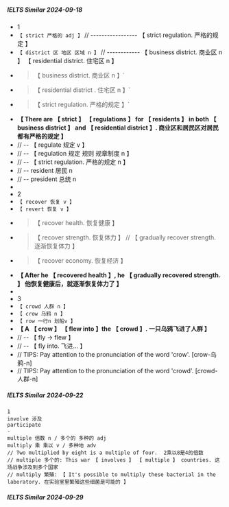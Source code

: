 ##### IELTS Similar 2024-09-18

- 1
- `【 strict 严格的 adj 】` // ----------------- 【 strict regulation. 严格的规定 】
- `【 district 区 地区 区域 n 】` // ------------ 【 business district. 商业区 n 】 【 residential district. 住宅区 n 】
- > 【 business district. 商业区 n 】`
- > 【 residential district . 住宅区 n 】`
- > 【 strict regulation. 严格的规定 】`
- **【 There are 【 strict 】 【 regulations 】 for 【 residents 】 in both 【 business district 】 and 【 residential district 】. 商业区和居民区对居民都有严格的规定 】**
- // -- 【 regulate 规定 v 】
- // -- 【 regulation 规定 规则 规章制度 n 】
- // -- 【 strict regulation. 严格的规定 n 】
- // -- resident 居民 n
- // -- president 总统 n
-
- 2
- `【 recover 恢复 v 】`
- `【 revert 恢复 v 】`
- > 【 recover health. 恢复健康 】
- > 【 recover strength. 恢复体力 】 // 【 gradually recover strength. 逐渐恢复体力 】
- > 【 recover economy. 恢复经济 】
- **【 After he 【 recovered health 】, he 【 gradually recovered strength. 】 他恢复健康后，就逐渐恢复体力了 】**
-
- 3
- `【 crowd 人群 n 】`
- `【 crow 乌鸦 n 】`
- `【 row 一行n 划船v 】`
- **【 A 【 crow 】 【 flew into 】the 【 crowd 】. 一只乌鸦飞进了人群 】**
- // -- 【 fly -> flew 】
- // -- 【 fly into. 飞进... 】
- // TIPS: Pay attention to the pronunciation of the word 'crow'. [crow-乌鸦-n]
- // TIPS: Pay attention to the pronunciation of the word 'crowd'. [crowd-人群-n]

##### IELTS Similar 2024-09-22

```
1
involve 涉及
participate
-
multiple 倍数 n / 多个的 多种的 adj
multiply 乘 乘以 v / 多种地 adv
// Two multiplied by eight is a multiple of four.  2乘以8是4的倍数
// multiple 多个的: This war 【 involves 】 【 multiple 】 countries. 这场战争涉及到多个国家
// multiply 繁殖: 【 It's possible to multiply these bacterial in the laboratory. 在实验室里繁殖这些细菌是可能的 】
```

##### IELTS Similar 2024-09-29
